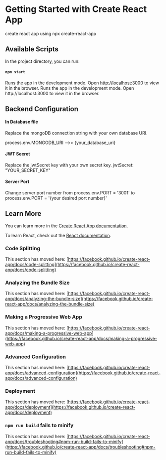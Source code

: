 # Getting Started with Create React App

create react app using npx create-react-app


##  Available Scripts
In the project directory, you can run:

#### `npm start`
Runs the app in the development mode. Open [http://localhost:3000](http://localhost:3000) to view it in the browser.
Runs the app in the development mode. Open http://localhost:3000 to view it in the browser.


## Backend Configuration

#### In Database file
Replace the mongoDB connection string with your own database URI.

process.env.MONGODB_URI -->> {your_database_uri}

#### JWT Secret
Replace  the jwtSecret key with your own secret key.
jwtSecret: "YOUR_SECRET_KEY"


#### Server Port
Change server port number from process.env.PORT = '3001' to process.env.PORT = '{your desired port number}'


## Learn More

You can learn more in the [Create React App documentation](https://facebook.github.io/create-react-app/docs/getting-started).

To learn React, check out the [React documentation](https://reactjs.org/).

### Code Splitting

This section has moved here: [https://facebook.github.io/create-react-app/docs/code-splitting](https://facebook.github.io/create-react-app/docs/code-splitting)

### Analyzing the Bundle Size

This section has moved here: [https://facebook.github.io/create-react-app/docs/analyzing-the-bundle-size](https://facebook.github.io/create-react-app/docs/analyzing-the-bundle-size)

### Making a Progressive Web App

This section has moved here: [https://facebook.github.io/create-react-app/docs/making-a-progressive-web-app](https://facebook.github.io/create-react-app/docs/making-a-progressive-web-app)

### Advanced Configuration

This section has moved here: [https://facebook.github.io/create-react-app/docs/advanced-configuration](https://facebook.github.io/create-react-app/docs/advanced-configuration)

### Deployment

This section has moved here: [https://facebook.github.io/create-react-app/docs/deployment](https://facebook.github.io/create-react-app/docs/deployment)

### `npm run build` fails to minify

This section has moved here: [https://facebook.github.io/create-react-app/docs/troubleshooting#npm-run-build-fails-to-minify](https://facebook.github.io/create-react-app/docs/troubleshooting#npm-run-build-fails-to-minify)















